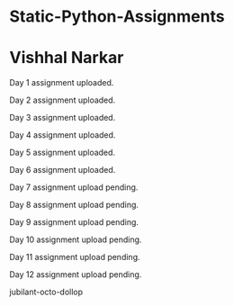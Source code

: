 # Static-Python-Assignments

# Vishhal Narkar

Day 1 assignment uploaded. 

Day 2 assignment uploaded.

Day 3 assignment uploaded.

Day 4 assignment uploaded.

Day 5 assignment uploaded.

Day 6 assignment uploaded.

Day 7 assignment upload pending.

Day 8 assignment upload pending.

Day 9 assignment upload pending.

Day 10 assignment upload pending.

Day 11 assignment upload pending.

Day 12 assignment upload pending.


jubilant-octo-dollop 